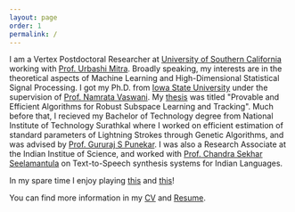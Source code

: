 ```yaml
---
layout: page
order: 1
permalink: /
---
```


I am a Vertex Postdoctoral Researcher at [University of Southern California](https://minghsiehece.usc.edu) working with [Prof. Urbashi Mitra](https://ee.usc.edu/~ubli/ubli.html). Broadly speaking, my interests are in the theoretical aspects of Machine Learning and High-Dimensional Statistical Signal Processing. I got my Ph.D. from  [Iowa State University](http://www.iastate.edu/) under the supervision of [Prof. Namrata Vaswani](http://www.ece.iastate.edu/~namrata/). My [thesis](/thesis.pdf) was titled "Provable and Efficient Algorithms for Robust Subspace Learning and Tracking".  Much before that, I recieved my Bachelor of Technology degree from National Institute of Technology Surathkal where I worked on efficient estimation of standard parameters of Lightning Strokes through Genetic Algorithms, and was advised by [Prof. Gururaj S Punekar](http://www.eee.nitk.ac.in/professor/GSP). I was also a Research Associate at the Indian Institue of Science, and worked with [Prof. Chandra Sekhar Seelamantula](https://sites.google.com/site/chandrasekharseelamantula/) on Text-to-Speech synthesis systems for Indian Languages. 

In my spare time I enjoy playing [this](https://en.wikipedia.org/wiki/Contract_bridge) and [this](https://en.wikipedia.org/wiki/Table_tennis)!

You can find more information in my [CV](./cv_pn.pdf) and [Resume](./resume_pn.pdf).


